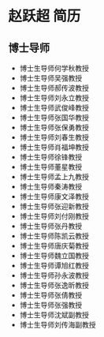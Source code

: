 # 赵跃超 简历

## 博士导师
- 博士生导师何学秋教授
- 博士生导师吴强教授
- 博士生导师郝传波教授
- 博士生导师刘永立教授
- 博士生导师武俊峰教授
- 博士生导师张国华教授
- 博士生导师张保勇教授
- 博士生导师刘春生教授
- 博士生导师肖福坤教授
- 博士生导师徐锋教授
- 博士生导师董星教授
- 博士生导师孟上九教授
- 博士生导师秦涛教授
- 博士生导师康文泽教授
- 博士生导师张迎新教授
- 博士生导师刘付刚教授
- 博士生导师张丹教授
- 博士生导师陈凯云教授
- 博士生导师唐庆菊教授
- 博士生导师魏立国教授
- 博士生导师谭旭红教授
- 博士生导师孙永波教授
- 博士生导师张逸昕教授
- 博士生导师张倩教授
- 博士生导师张强教授
- 博士生导师沈斌副教授
- 博士生导师刘传海副教授
